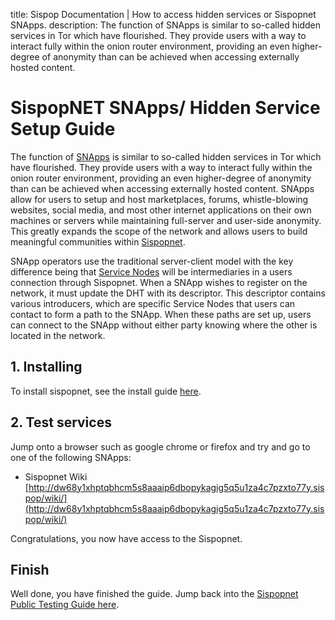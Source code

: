 title: Sispop Documentation | How to access hidden services or Sispopnet SNApps.
description: The function of SNApps is similar to so-called hidden services in Tor which have flourished. They provide users with a way to interact fully within the onion router environment, providing an even higher-degree of anonymity than can be achieved when accessing externally hosted content.

# SispopNET SNApps/ Hidden Service Setup Guide

The function of [SNApps](../SNApps.md) is similar to so-called hidden services in Tor which have flourished. They provide users with a way to interact fully within the onion router environment, providing an even higher-degree of anonymity than can be achieved when accessing externally hosted content. SNApps allow for users to setup and host marketplaces, forums, whistle-blowing websites, social media, and most other internet applications on their own machines or servers while maintaining full-server and user-side anonymity. This greatly expands the scope of the network and allows users to build meaningful communities within [Sispopnet](../../SispopnetOverview/).

SNApp operators use the traditional server-client model with the key difference being that [Service Nodes](../../ServiceNodes/SNOverview.md) will be intermediaries in a users connection through Sispopnet. When a SNApp wishes to register on the network, it must update the DHT with its descriptor. This descriptor contains various introducers, which are specific Service Nodes that users can contact to form a path to the SNApp. When these paths are set up, users can connect to the SNApp without either party knowing where the other is located in the network.

## 1. Installing

To install sispopnet, see the install guide [here](../../Sispopnet/Guides/sispopnet-linux-guide.md).

## 2. Test services
Jump onto a browser such as google chrome or firefox and try and go to one of the following SNApps:

- Sispopnet Wiki [http://dw68y1xhptqbhcm5s8aaaip6dbopykagig5q5u1za4c7pzxto77y.sispop/wiki/](http://dw68y1xhptqbhcm5s8aaaip6dbopykagig5q5u1za4c7pzxto77y.sispop/wiki/)

Congratulations, you now have access to the Sispopnet.

## Finish

Well done, you have finished the guide. Jump back into the [Sispopnet Public Testing Guide here](../PublicTestingGuide/#3-joining-a-sispopnet-irc-chat).

